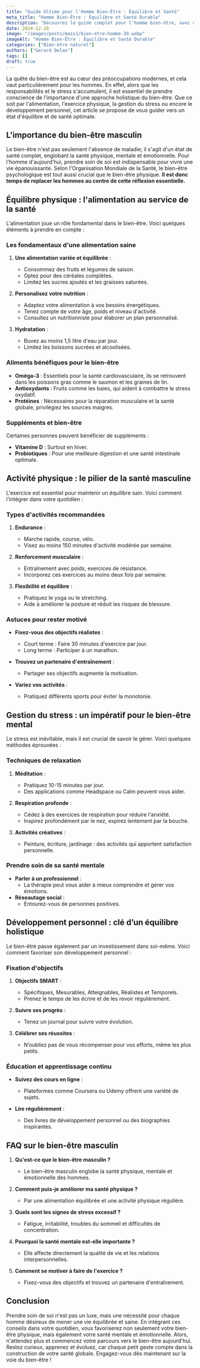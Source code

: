 ```yaml
---
title: "Guide Ultime pour l'Homme Bien-Être : Équilibre et Santé"
meta_title: "Homme Bien-Être : Équilibre et Santé Durable"
description: "Découvrez le guide complet pour l'homme bien-être, avec des conseils pratiques pour équilibrer votre santé physique et mentale."
date: 2024-12-28
image: "/images/posts/mass1/bien-etre-homme-30.webp"
imageAlt: "Homme Bien-Être : Équilibre et Santé Durable"
categories: ["Bien-etre naturel"]
authors: ["Gerard Delao"]
tags: []
draft: true
---
```


La quête du bien-être est au cœur des préoccupations modernes, et cela vaut particulièrement pour les hommes. En effet, alors que les responsabilités et le stress s'accumulent, il est essentiel de prendre conscience de l'importance d'une approche holistique du bien-être. Que ce soit par l'alimentation, l'exercice physique, la gestion du stress ou encore le développement personnel, cet article se propose de vous guider vers un état d'équilibre et de santé optimale.

## L'importance du bien-être masculin

Le bien-être n'est pas seulement l'absence de maladie; il s'agit d'un état de santé complet, englobant la santé physique, mentale et émotionnelle. Pour l'homme d'aujourd'hui, prendre soin de soi est indispensable pour vivre une vie épanouissante. Selon l'Organisation Mondiale de la Santé, le bien-être psychologique est tout aussi crucial que le bien-être physique. **Il est donc temps de replacer les hommes au centre de cette réflexion essentielle.**

## Équilibre physique : l'alimentation au service de la santé

L'alimentation joue un rôle fondamental dans le bien-être. Voici quelques éléments à prendre en compte :

### Les fondamentaux d'une alimentation saine

1. **Une alimentation variée et équilibrée** :
   - Consommez des fruits et légumes de saison.
   - Optez pour des céréales complètes.
   - Limitez les sucres ajoutés et les graisses saturées.

2. **Personalisez votre nutrition** :
   - Adaptez votre alimentation à vos besoins énergétiques.
   - Tenez compte de votre âge, poids et niveau d'activité.
   - Consultez un nutritionniste pour élaborer un plan personnalisé.

3. **Hydratation** :
   - Buvez au moins 1,5 litre d'eau par jour.
   - Limitez les boissons sucrées et alcoolisées.

### Aliments bénéfiques pour le bien-être

- **Oméga-3** : Essentiels pour la santé cardiovasculaire, ils se retrouvent dans les poissons gras comme le saumon et les graines de lin.
- **Antioxydants** : Fruits comme les baies, qui aident à combattre le stress oxydatif.
- **Protéines** : Nécessaires pour la réparation musculaire et la santé globale, privilégiez les sources maigres.

### Suppléments et bien-être

Certaines personnes peuvent bénéficier de suppléments :
- **Vitamine D** : Surtout en hiver.
- **Probiotiques** : Pour une meilleure digestion et une santé intestinale optimale.

## Activité physique : le pilier de la santé masculine

L'exercice est essentiel pour maintenir un équilibre sain. Voici comment l'intégrer dans votre quotidien :

### Types d'activités recommandées

1. **Endurance** :
   - Marche rapide, course, vélo.
   - Visez au moins 150 minutes d'activité modérée par semaine.

2. **Renforcement musculaire** :
   - Entraînement avec poids, exercices de résistance.
   - Incorporez ces exercices au moins deux fois par semaine.

3. **Flexibilité et équilibre** :
   - Pratiquez le yoga ou le stretching.
   - Aide à améliorer la posture et réduit les risques de blessure.

### Astuces pour rester motivé

- **Fixez-vous des objectifs réalistes** :
  - Court terme : Faire 30 minutes d'exercice par jour.
  - Long terme : Participer à un marathon.

- **Trouvez un partenaire d'entraînement** :
  - Partager ses objectifs augmente la motivation.
  
- **Variez vos activités** :
  - Pratiquez différents sports pour éviter la monotonie.

## Gestion du stress : un impératif pour le bien-être mental

Le stress est inévitable, mais il est crucial de savoir le gérer. Voici quelques méthodes éprouvées :

### Techniques de relaxation

1. **Méditation** :
   - Pratiquez 10-15 minutes par jour.
   - Des applications comme Headspace ou Calm peuvent vous aider.

2. **Respiration profonde** :
   - Cédez à des exercices de respiration pour réduire l'anxiété.
   - Inspirez profondément par le nez, expirez lentement par la bouche.

3. **Activités créatives** :
   - Peinture, écriture, jardinage : des activités qui apportent satisfaction personnelle.

### Prendre soin de sa santé mentale

- **Parler à un professionnel** :
  - La thérapie peut vous aider à mieux comprendre et gérer vos émotions.
- **Réseautage social** :
  - Entourez-vous de personnes positives.
  
## Développement personnel : clé d’un équilibre holistique

Le bien-être passe également par un investissement dans soi-même. Voici comment favoriser son développement personnel :

### Fixation d'objectifs

1. **Objectifs SMART** :
   - Spécifiques, Mesurables, Atteignables, Réalistes et Temporels.
   - Prenez le temps de les écrire et de les revoir régulièrement.

2. **Suivre ses progrès** :
   - Tenez un journal pour suivre votre évolution.
  
3. **Célébrer ses réussites** :
   - N’oubliez pas de vous récompenser pour vos efforts, même les plus petits.

### Éducation et apprentissage continu

- **Suivez des cours en ligne** :
  - Plateformes comme Coursera ou Udemy offrent une variété de sujets.
  
- **Lire régulièrement** :
  - Des livres de développement personnel ou des biographies inspirantes.

## FAQ sur le bien-être masculin

1. **Qu'est-ce que le bien-être masculin ?**
   - Le bien-être masculin englobe la santé physique, mentale et émotionnelle des hommes.

2. **Comment puis-je améliorer ma santé physique ?**
   - Par une alimentation équilibrée et une activité physique régulière.

3. **Quels sont les signes de stress excessif ?**
   - Fatigue, irritabilité, troubles du sommeil et difficultés de concentration.

4. **Pourquoi la santé mentale est-elle importante ?**
   - Elle affecte directement la qualité de vie et les relations interpersonnelles.

5. **Comment se motiver à faire de l'exercice ?**
   - Fixez-vous des objectifs et trouvez un partenaire d'entraînement.

## Conclusion

Prendre soin de soi n'est pas un luxe, mais une nécessité pour chaque homme désireux de mener une vie équilibrée et saine. En intégrant ces conseils dans votre quotidien, vous favoriserez non seulement votre bien-être physique, mais également votre santé mentale et émotionnelle. Alors, n'attendez plus et commencez votre parcours vers le bien-être aujourd'hui. Restez curieux, apprenez et évoluez, car chaque petit geste compte dans la construction de votre santé globale. Engagez-vous dès maintenant sur la voie du bien-être !

